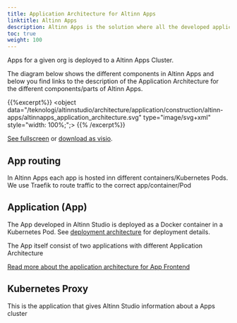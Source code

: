 ```yaml
---
title: Application Architecture for Altinn Apps
linktitle: Altinn Apps
description: Altinn Apps is the solution where all the developed applications from Altinn Studio are deployed.
toc: true
weight: 100
---
```


Apps for a given org is deployed to a Altinn Apps Cluster.

The diagram below shows the different components in Altinn Apps and below you find links to the description of the Application Architecture for the different
components/parts of Altinn Apps.

{{%excerpt%}}
<object data="/teknologi/altinnstudio/architecture/application/construction/altinn-apps/altinnapps_application_architecture.svg" type="image/svg+xml" style="width: 100%;";></object>
{{% /excerpt%}}

[See fullscreen](/teknologi/altinnstudio/architecture/application/construction/altinn-apps/altinnapps_application_architecture.svg) or [download as visio](/teknologi/altinnstudio/architecture/application/altinn-apps/altinnapps_application_architecture.vsdx).

## App routing
In Altinn Apps each app is hosted inn different containers/Kubernetes Pods. We use Traefik to route traffic to the correct app/container/Pod

## Application (App)
The App developed in Altinn Studio is deployed as a Docker container in a Kubernetes Pod. 
See [deployment architecture](/teknologi/altinnstudio/architecture/components/infrastructure/deployement/altinn-apps) for deployment details. 

The App itself consist of two applications with different Application Architecture

[Read more about the application architecture for App Frontend](app)

## Kubernetes Proxy
This is the application that gives Altinn Studio information about a Apps cluster


